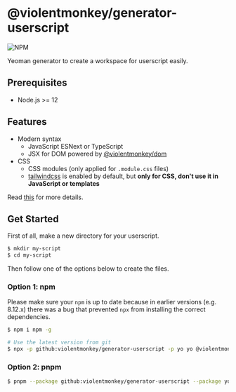 # @violentmonkey/generator-userscript

![NPM](https://img.shields.io/npm/v/@violentmonkey/generator-userscript.svg)

Yeoman generator to create a workspace for userscript easily.

## Prerequisites

- Node.js >= 12

## Features

- Modern syntax
  - JavaScript ESNext or TypeScript
  - JSX for DOM powered by [@violentmonkey/dom](https://github.com/violentmonkey/vm-dom)
- CSS
  - CSS modules (only applied for `.module.css` files)
  - [tailwindcss](https://tailwindcss.com/) is enabled by default, but **only for CSS, don't use it in JavaScript or templates**

Read [this](https://violentmonkey.github.io/guide/using-modern-syntax/) for more details.

## Get Started

First of all, make a new directory for your userscript.

```sh
$ mkdir my-script
$ cd my-script
```

Then follow one of the options below to create the files.

### Option 1: npm

Please make sure your `npm` is up to date because in earlier versions (e.g. 8.12.x) there was a bug that prevented `npx` from installing the correct dependencies.

```bash
$ npm i npm -g

# Use the latest version from git
$ npx -p github:violentmonkey/generator-userscript -p yo yo @violentmonkey/userscript
```

### Option 2: pnpm

```bash
$ pnpm --package github:violentmonkey/generator-userscript --package yo dlx yo @violentmonkey/userscript
```
